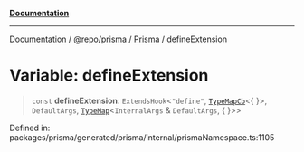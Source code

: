 [**Documentation**](../../../../../README.md)

***

[Documentation](../../../../../README.md) / [@repo/prisma](../../../README.md) / [Prisma](../README.md) / defineExtension

# Variable: defineExtension

> `const` **defineExtension**: `ExtendsHook`\<`"define"`, [`TypeMapCb`](../interfaces/TypeMapCb.md)\<\{ \}\>, `DefaultArgs`, [`TypeMap`](../type-aliases/TypeMap.md)\<`InternalArgs` & `DefaultArgs`, \{ \}\>\>

Defined in: packages/prisma/generated/prisma/internal/prismaNamespace.ts:1105
